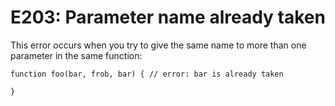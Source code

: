 # E203: Parameter name already taken

This error occurs when you try to give the same name to more than one parameter 
in the same function:

```
function foo(bar, frob, bar) { // error: bar is already taken

}
```
